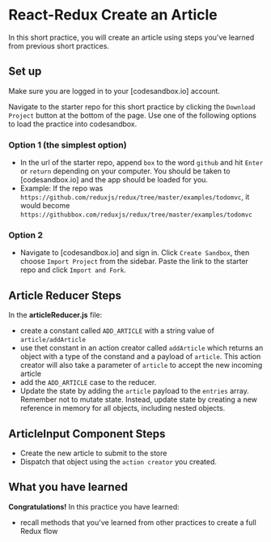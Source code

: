# React-Redux Create an Article

In this short practice, you will create an article using steps you've learned from previous short practices.

## Set up

Make sure you are logged in to your [codesandbox.io] account.

Navigate to the starter repo for this short practice by clicking the `Download
Project` button at the bottom of the page. Use one of the following options to
load the practice into codesandbox.

### Option 1 (the simplest option)

- In the url of the starter repo, append `box` to the word `github` and hit
  `Enter` or `return` depending on your computer. You should be taken to
  [codesandbox.io] and the app should be loaded for you.
- Example: If the repo was
  `https://github.com/reduxjs/redux/tree/master/examples/todomvc`, it would
  become `https://githubbox.com/reduxjs/redux/tree/master/examples/todomvc`

### Option 2

- Navigate to [codesandbox.io] and sign in. Click `Create Sandbox`, then choose
 `Import Project` from the sidebar. Paste the link to the starter repo and
 click `Import and Fork`.


## Article Reducer Steps

In the __articleReducer.js__ file:

- create a constant called `ADD_ARTICLE` with a string value of
  `article/addArticle`
- use thet constant in an action creator called `addArticle` which returns an
  object with a type of the constand and a payload of `article`. This action
  creator will also take a parameter of `article` to accept the new incoming
  article
- add the `ADD_ARTICLE` case to the reducer.
- Update the state by adding the `article` payload to the `entries` array.
  Remember not to mutate state. Instead, update state by creating a new
  reference in memory for all objects, including nested objects.

## ArticleInput Component Steps

- Create the new article to submit to the store
- Dispatch that object using the `action creator` you created.

## What you have learned

**Congratulations!** In this practice you have learned:

- recall methods that you've learned from other practices to create a full Redux
  flow

[code-sandbox]:http://www.codesandbox.io